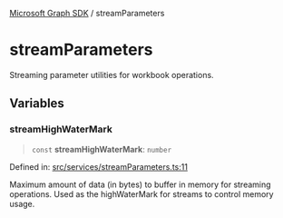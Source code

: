 [Microsoft Graph SDK](README.md) / streamParameters

# streamParameters

Streaming parameter utilities for workbook operations.

## Variables

### streamHighWaterMark

> `const` **streamHighWaterMark**: `number`

Defined in: [src/services/streamParameters.ts:11](https://github.com/Future-Secure-AI/sharepoint-workbook/blob/main/src/services/streamParameters.ts#L11)

Maximum amount of data (in bytes) to buffer in memory for streaming operations.
Used as the highWaterMark for streams to control memory usage.
